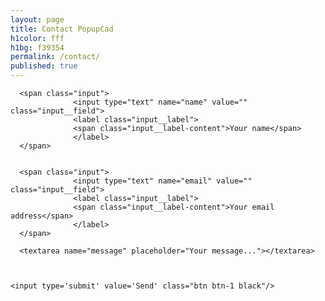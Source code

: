 ```yaml
---
layout: page
title: Contact PopupCad
h1color: fff
h1bg: f39354
permalink: /contact/
published: true
---
```


<form action="https://getsimpleform.com/messages?form_api_token={{ site.simpleform_api_token }}" method="post">
  <!-- the redirect_to is optional, the form will redirect to the referrer on submission -->
  <input type='hidden' name='redirect_to' value='{{ site.simpleform_redirect }}' />
  <!-- all your input fields here.... -->




      <span class="input">
                  <input type="text" name="name" value="" class="input__field">
                  <label class="input__label">
                  <span class="input__label-content">Your name</span>
                  </label>
      </span>


      <span class="input">
                  <input type="text" name="email" value="" class="input__field">
                  <label class="input__label">
                  <span class="input__label-content">Your email address</span>
                  </label>
      </span>

      <textarea name="message" placeholder="Your message..."></textarea>



    <input type='submit' value='Send' class="btn btn-1 black"/>

</form>
